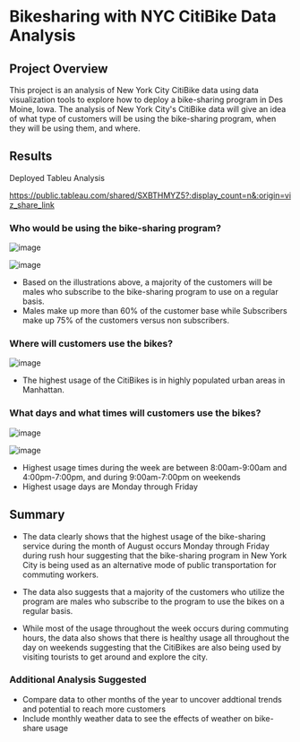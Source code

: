 # Bikesharing with NYC CitiBike Data Analysis

## Project Overview
This project is an analysis of New York City CitiBike data using data visualization tools to explore how to deploy a bike-sharing program in Des Moine, Iowa.  The analysis of New York City's CitiBike data will give an idea of what type of customers will be using the bike-sharing program, when they will be using them, and where.

## Results

Deployed Tableu Analysis

https://public.tableau.com/shared/SXBTHMYZ5?:display_count=n&:origin=viz_share_link


### Who would be using the bike-sharing program?

![image](https://user-images.githubusercontent.com/78937719/121799522-42501200-cbf2-11eb-900a-d68af072123b.png)

![image](https://user-images.githubusercontent.com/78937719/121799552-67dd1b80-cbf2-11eb-8d51-df7c4573efee.png)

- Based on the illustrations above, a majority of the customers will be males who subscribe to the bike-sharing program to use on a regular basis.  
- Males make up more than 60% of the customer base while Subscribers make up 75% of the customers versus non subscribers.


### Where will customers use the bikes?

![image](https://user-images.githubusercontent.com/78937719/121799684-11241180-cbf3-11eb-90cb-15c314632bed.png)

- The highest usage of the CitiBikes is in highly populated urban areas in Manhattan.


### What days and what times will customers use the bikes?

![image](https://user-images.githubusercontent.com/78937719/121799778-99a2b200-cbf3-11eb-9700-5efc9763b655.png)

![image](https://user-images.githubusercontent.com/78937719/121799809-c951ba00-cbf3-11eb-831e-5ec092c9d4b0.png)

- Highest usage times during the week are between 8:00am-9:00am and 4:00pm-7:00pm, and during 9:00am-7:00pm on weekends
- Highest usage days are Monday through Friday

## Summary
- The data clearly shows that the highest usage of the bike-sharing service during the month of August occurs Monday through Friday during rush hour suggesting that the bike-sharing program in New York City is being used as an alternative mode of public transportation for commuting workers.

- The data also suggests that a majority of the customers who utilize the program are males who subscribe to the program to use the bikes on a regular basis.

- While most of the usage throughout the week occurs during commuting hours, the data also shows that there is healthy usage all throughout the day on weekends suggesting that the CitiBikes are also being used by visiting tourists to get around and explore the city.

### Additional Analysis Suggested

 - Compare data to other months of the year to uncover addtional trends and potential to reach more customers
 - Include monthly weather data to see the effects of weather on bike-share usage









